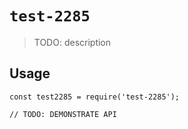 # `test-2285`

> TODO: description

## Usage

```
const test2285 = require('test-2285');

// TODO: DEMONSTRATE API
```
